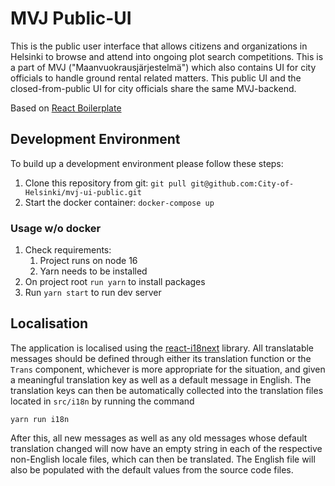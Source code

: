 # MVJ Public-UI

This is the public user interface that allows citizens and organizations in Helsinki to browse and attend into ongoing
plot search competitions. This is a part of MVJ ("Maanvuokrausjärjestelmä") which also contains UI for city
officials to handle ground rental related matters. This public UI and the closed-from-public UI for city 
officials share the same MVJ-backend.

Based on [React Boilerplate](https://github.com/nordsoftware/react-boilerplate)

## Development Environment

To build up a development environment please follow these steps:

1. Clone this repository from git: `git pull git@github.com:City-of-Helsinki/mvj-ui-public.git`
2. Start the docker container: `docker-compose up`

### Usage w/o docker

1. Check requirements:
   1. Project runs on node 16
   2. Yarn needs to be installed
2. On project root `run yarn` to install packages
3. Run `yarn start` to run dev server

## Localisation

The application is localised using the [react-i18next](https://react.i18next.com/) library.
All translatable messages should be defined through either its translation function or the
`Trans` component, whichever is more appropriate for the situation, and given a meaningful
translation key as well as a default message in English. The translation keys can then be
automatically collected into the translation files located in `src/i18n` by running the command

```shell
yarn run i18n
```

After this, all new messages as well as any old messages whose default translation changed
will now have an empty string in each of the respective non-English locale files, which can
then be translated. The English file will also be populated with the default values from the
source code files.
